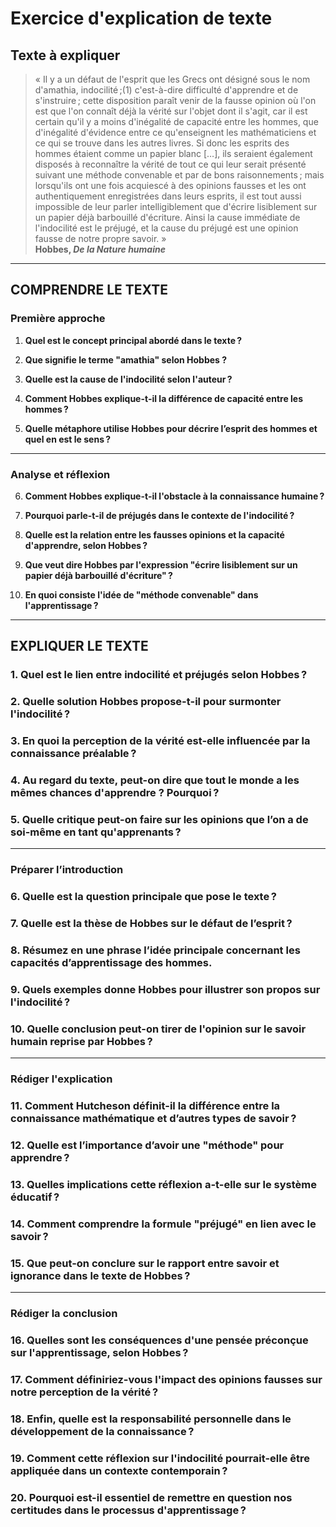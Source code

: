 # Exercice d'explication de texte

## Texte à expliquer

> « Il y a un défaut de l'esprit que les Grecs ont désigné sous le nom d'amathia, indocilité ;(1) c'est-à-dire difficulté d'apprendre et de s'instruire ; cette disposition paraît venir de la fausse opinion où l'on est que l'on connaît déjà la vérité sur l'objet dont il s'agit, car il est certain qu'il y a moins d'inégalité de capacité entre les hommes, que d'inégalité d'évidence entre ce qu'enseignent les mathématiciens et ce qui se trouve dans les autres livres. Si donc les esprits des hommes étaient comme un papier blanc […], ils seraient également disposés à reconnaître la vérité de tout ce qui leur serait présenté suivant une méthode convenable et par de bons raisonnements ; mais lorsqu'ils ont une fois acquiescé à des opinions fausses et les ont authentiquement enregistrées dans leurs esprits, il est tout aussi impossible de leur parler intelligiblement que d'écrire lisiblement sur un papier déjà barbouillé d'écriture. Ainsi la cause immédiate de l'indocilité est le préjugé, et la cause du préjugé est une opinion fausse de notre propre savoir. »  
> **Hobbes, *De la Nature humaine***

---

## COMPRENDRE LE TEXTE

### Première approche

1. **Quel est le concept principal abordé dans le texte ?**

2. **Que signifie le terme "amathia" selon Hobbes ?**

3. **Quelle est la cause de l'indocilité selon l'auteur ?**

4. **Comment Hobbes explique-t-il la différence de capacité entre les hommes ?**

5. **Quelle métaphore utilise Hobbes pour décrire l’esprit des hommes et quel en est le sens ?**

---

### Analyse et réflexion

6. **Comment Hobbes explique-t-il l'obstacle à la connaissance humaine ?**

7. **Pourquoi parle-t-il de préjugés dans le contexte de l'indocilité ?**

8. **Quelle est la relation entre les fausses opinions et la capacité d'apprendre, selon Hobbes ?**

9. **Que veut dire Hobbes par l'expression "écrire lisiblement sur un papier déjà barbouillé d'écriture" ?**

10. **En quoi consiste l'idée de "méthode convenable" dans l'apprentissage ?**

---

## EXPLIQUER LE TEXTE

### 1. Quel est le lien entre indocilité et préjugés selon Hobbes ?

### 2. Quelle solution Hobbes propose-t-il pour surmonter l'indocilité ?

### 3. En quoi la perception de la vérité est-elle influencée par la connaissance préalable ?

### 4. Au regard du texte, peut-on dire que tout le monde a les mêmes chances d'apprendre ? Pourquoi ?

### 5. Quelle critique peut-on faire sur les opinions que l’on a de soi-même en tant qu'apprenants ?

---

### Préparer l’introduction

### 6. Quelle est la question principale que pose le texte ?

### 7. Quelle est la thèse de Hobbes sur le défaut de l’esprit ?

### 8. Résumez en une phrase l’idée principale concernant les capacités d’apprentissage des hommes.

### 9. Quels exemples donne Hobbes pour illustrer son propos sur l'indocilité ?

### 10. Quelle conclusion peut-on tirer de l'opinion sur le savoir humain reprise par Hobbes ?

---

### Rédiger l'explication

### 11. Comment Hutcheson définit-il la différence entre la connaissance mathématique et d’autres types de savoir ?

### 12. Quelle est l’importance d’avoir une "méthode" pour apprendre ?

### 13. Quelles implications cette réflexion a-t-elle sur le système éducatif ?

### 14. Comment comprendre la formule "préjugé" en lien avec le savoir ?

### 15. Que peut-on conclure sur le rapport entre savoir et ignorance dans le texte de Hobbes ?

---

### Rédiger la conclusion

### 16. Quelles sont les conséquences d'une pensée préconçue sur l'apprentissage, selon Hobbes ?

### 17. Comment définiriez-vous l'impact des opinions fausses sur notre perception de la vérité ?

### 18. Enfin, quelle est la responsabilité personnelle dans le développement de la connaissance ?

### 19. Comment cette réflexion sur l'indocilité pourrait-elle être appliquée dans un contexte contemporain ?

### 20. Pourquoi est-il essentiel de remettre en question nos certitudes dans le processus d'apprentissage ?